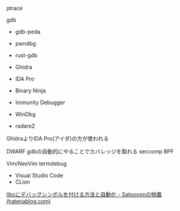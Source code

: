 ptrace

gdb
- gdb-peda
- pwndbg
- rust-gdb

- Ghidra
- IDA Pro
- Binary Ninja
- Immunity Debugger
- WinDbg
- radare2

GhidraよりIDA Pro(アイダ)の方が使われる

DWARF
gdbの自動的にやることでカバレッジを取れる
seccomp BPF

Vim/NeoVim
termdebug

- Visual Studio Code
- CLion

[libcにデバッグシンボルを付ける方法と自動化 - Satoooonの物置 (hatenablog.com)](https://satoooon1024.hatenablog.com/entry/2022/06/12/libc%E3%81%AB%E3%83%87%E3%83%90%E3%83%83%E3%82%B0%E3%82%B7%E3%83%B3%E3%83%9C%E3%83%AB%E3%82%92%E4%BB%98%E3%81%91%E3%82%8B%E6%96%B9%E6%B3%95%E3%81%A8%E8%87%AA%E5%8B%95%E5%8C%96)